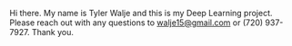 Hi there. My name is Tyler Walje and this is my Deep Learning project. Please reach out with any questions to walje15@gmail.com or (720) 937-7927.
Thank you.
